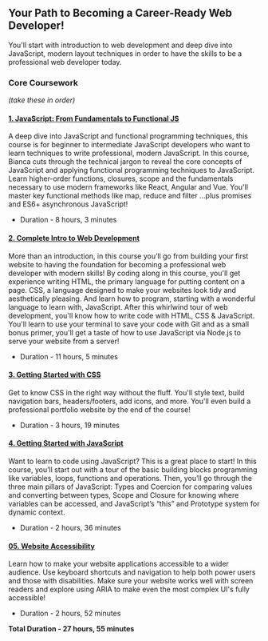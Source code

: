 ## Your Path to Becoming a Career-Ready Web Developer!
You'll start with introduction to web development and deep dive into JavaScript, modern layout techniques in order to have the skills to be a professional web developer today.

### Core Coursework
*(take these in order)*

#### [1. JavaScript: From Fundamentals to Functional JS](./01-javascript-from-fundamentals-to-functional.md)

   A deep dive into JavaScript and functional programming techniques, this course is for beginner to intermediate JavaScript developers who want to learn techniques to write professional, modern JavaScript. In this course, Bianca cuts through the technical jargon to reveal the core concepts of JavaScript and applying functional programming techniques to JavaScript. Learn higher-order functions, closures, scope and the fundamentals necessary to use modern frameworks like React, Angular and Vue. You'll master key functional methods like map, reduce and filter ...plus promises and ES6+ asynchronous JavaScript!

   - Duration - 8 hours, 3 minutes

#### [2. Complete Intro to Web Development](./02-complete-intro-to-web-development.md)

   More than an introduction, in this course you’ll go from building your first website to having the foundation for becoming a professional web developer with modern skills! By coding along in this course, you'll get experience writing HTML, the primary language for putting content on a page. CSS, a language designed to make your websites look tidy and aesthetically pleasing. And learn how to program, starting with a wonderful language to learn with, JavaScript. After this whirlwind tour of web development, you'll know how to write code with HTML, CSS & JavaScript. You'll learn to use your terminal to save your code with Git and as a small bonus primer, you'll get a taste of how to use JavaScript via Node.js to serve your website from a server!

   - Duration - 11 hours, 5 minutes

#### [3. Getting Started with CSS](./03-getting-started-with-css.md)

   Get to know CSS in the right way without the fluff. You'll style text, build navigation bars, headers/footers, add icons, and more. You'll even build a professional portfolio website by the end of the course!

   - Duration - 3 hours, 19 minutes

#### [4. Getting Started with JavaScript](./04-getting-started-with-javascript.md)

   Want to learn to code using JavaScript? This is a great place to start! In this course, you’ll start out with a tour of the basic building blocks programming like variables, loops, functions and operations. Then, you’ll go through the three main pillars of JavaScript: Types and Coercion for comparing values and converting between types, Scope and Closure for knowing where variables can be accessed, and JavaScript’s “this” and Prototype system for dynamic context.

   - Duration - 2 hours, 36 minutes

#### [05. Website Accessibility](./05-website-accessibility.md)

   Learn how to make your website applications accessible to a wider audience. Use keyboard shortcuts and navigation to help both power users and those with disabilities. Make sure your website works well with screen readers and explore using ARIA to make even the most complex UI's fully accessible!

   - Duration - 2 hours, 52 minutes

   
**Total Duration - 27 hours, 55 minutes**


